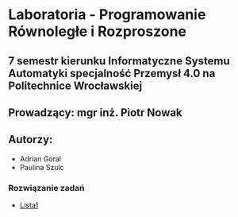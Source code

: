 # Laboratoria - Programowanie Równoległe i Rozproszone

## 7 semestr kierunku Informatyczne Systemu Automatyki specjalność Przemysł 4.0 na Politechnice Wrocławskiej 

## Prowadzący: mgr inż. Piotr Nowak

## Autorzy:
- Adrian Goral
- Paulina Szulc

### Rozwiązanie zadań
- [Lista1](Lista1/Program.cs)